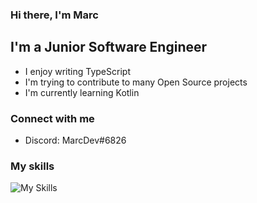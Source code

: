 ### Hi there, I'm Marc

## I'm a Junior Software Engineer

- I enjoy writing TypeScript
- I'm trying to contribute to many Open Source projects
- I'm currently learning Kotlin

### Connect with me

- Discord: MarcDev#6826


### My skills

![My Skills](https://skillicons.dev/icons?i=ts,js,html,css,figma,express,mongodb,nextjs,nodejs,react,sass,dart,flutter,tailwind)
